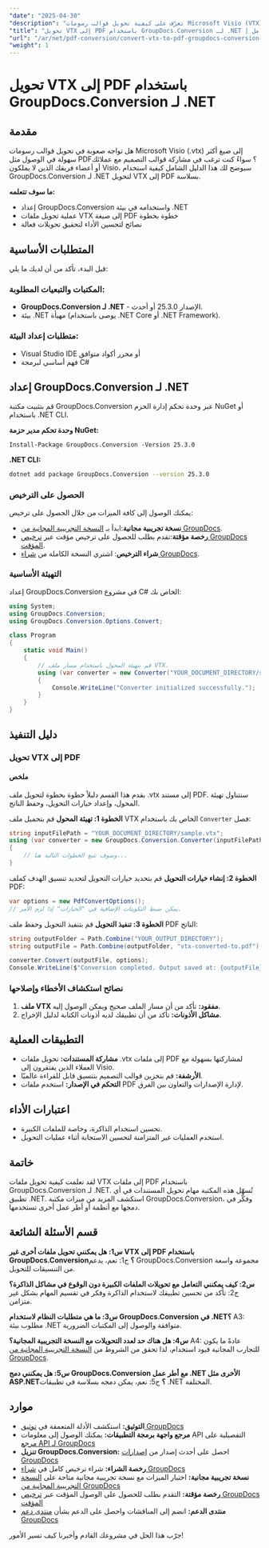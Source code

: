 ```yaml
---
"date": "2025-04-30"
"description": "تعرّف على كيفية تحويل قوالب رسومات Microsoft Visio (VTX) إلى PDF باستخدام GroupDocs.Conversion لـ .NET. اتبع هذا الدليل المفصل المُصمّم للمطورين."
"title": "تحويل VTX إلى PDF باستخدام GroupDocs.Conversion لـ .NET | دليل شامل"
"url": "/ar/net/pdf-conversion/convert-vtx-to-pdf-groupdocs-conversion-net/"
"weight": 1
---
```


# تحويل VTX إلى PDF باستخدام GroupDocs.Conversion لـ .NET

## مقدمة

هل تواجه صعوبة في تحويل قوالب رسومات Microsoft Visio (.vtx) إلى صيغ أكثر سهولة في الوصول مثل PDF؟ سواءً كنت ترغب في مشاركة قوالب التصميم مع عملائك أو أعضاء فريقك الذين لا يملكون Visio، سيوضح لك هذا الدليل الشامل كيفية استخدام GroupDocs.Conversion لـ .NET لتحويل VTX إلى PDF بسلاسة. 

**ما سوف تتعلمه:**
- إعداد GroupDocs.Conversion واستخدامه في بيئة .NET
- عملية تحويل ملفات VTX إلى صيغة PDF خطوة بخطوة
- نصائح لتحسين الأداء لتحقيق تحويلات فعالة

## المتطلبات الأساسية

قبل البدء، تأكد من أن لديك ما يلي:

### المكتبات والتبعيات المطلوبة:
- **GroupDocs.Conversion لـ .NET** - الإصدار 25.3.0 أو أحدث.
- بيئة .NET مهيأة (يوصى باستخدام .NET Core أو .NET Framework).

### متطلبات إعداد البيئة:
- Visual Studio IDE أو محرر أكواد متوافق
- فهم أساسي لبرمجة C#

## إعداد GroupDocs.Conversion لـ .NET

قم بتثبيت مكتبة GroupDocs.Conversion عبر وحدة تحكم إدارة الحزم NuGet أو باستخدام .NET CLI.

**وحدة تحكم مدير حزمة NuGet:**
```shell
Install-Package GroupDocs.Conversion -Version 25.3.0
```

**.NET CLI:**
```bash
dotnet add package GroupDocs.Conversion --version 25.3.0
```

### الحصول على الترخيص

يمكنك الوصول إلى كافة الميزات من خلال الحصول على ترخيص:
- **نسخة تجريبية مجانية**:ابدأ بـ [النسخة التجريبية المجانية من GroupDocs](https://releases.groupdocs.com/conversion/net/).
- **رخصة مؤقتة**:تقدم بطلب للحصول على ترخيص مؤقت عبر [ترخيص GroupDocs المؤقت](https://purchase.groupdocs.com/temporary-license/).
- **شراء الترخيص**: اشتري النسخة الكاملة من [شراء GroupDocs](https://purchase.groupdocs.com/buy).

### التهيئة الأساسية

إعداد GroupDocs.Conversion في مشروع C# الخاص بك:

```csharp
using System;
using GroupDocs.Conversion;
using GroupDocs.Conversion.Options.Convert;

class Program
{
    static void Main()
    {
        // قم بتهيئة المحول باستخدام مسار ملف VTX.
        using (var converter = new Converter("YOUR_DOCUMENT_DIRECTORY/sample.vtx"))
        {
            Console.WriteLine("Converter initialized successfully.");
        }
    }
}
```

## دليل التنفيذ

### تحويل VTX إلى PDF

#### ملخص
يقدم هذا القسم دليلاً خطوة بخطوة لتحويل ملف .vtx إلى مستند PDF. سنتناول تهيئة المحول، وإعداد خيارات التحويل، وحفظ الناتج.

**الخطوة 1: تهيئة المحول**
قم بتحميل ملف VTX الخاص بك باستخدام `Converter` فصل:
```csharp
string inputFilePath = "YOUR_DOCUMENT_DIRECTORY/sample.vtx";
using (var converter = new GroupDocs.Conversion.Converter(inputFilePath))
{
    // وسوف تتبع الخطوات التالية هنا...
}
```

**الخطوة 2: إنشاء خيارات التحويل**
قم بتحديد خيارات التحويل لتحديد تنسيق الهدف كملف PDF:
```csharp
var options = new PdfConvertOptions();
// يمكن ضبط التكوينات الإضافية في "الخيارات" إذا لزم الأمر.
```

**الخطوة 3: تنفيذ التحويل**
قم بتنفيذ التحويل وحفظ ملف PDF الناتج:
```csharp
string outputFolder = Path.Combine("YOUR_OUTPUT_DIRECTORY");
string outputFile = Path.Combine(outputFolder, "vtx-converted-to.pdf");

converter.Convert(outputFile, options);
Console.WriteLine($"Conversion completed. Output saved at: {outputFile}");
```

### نصائح استكشاف الأخطاء وإصلاحها
1. **ملف VTX مفقود:** تأكد من أن مسار الملف صحيح ويمكن الوصول إليه.
2. **مشاكل الأذونات:** تأكد من أن تطبيقك لديه أذونات الكتابة لدليل الإخراج.

## التطبيقات العملية

- **مشاركة المستندات:** تحويل ملفات .vtx إلى ملفات PDF لمشاركتها بسهولة مع العملاء الذين يفتقرون إلى Visio.
- **الأرشفة:** قم بتخزين قوالب التصميم بتنسيق قابل للقراءة عالميًا.
- **التحكم في الإصدار:** استخدم ملفات PDF لإدارة الإصدارات والتعاون بين الفرق.

## اعتبارات الأداء

- تحسين استخدام الذاكرة، وخاصة للملفات الكبيرة.
- استخدم العمليات غير المتزامنة لتحسين الاستجابة أثناء عمليات التحويل.

## خاتمة

لقد تعلمت كيفية تحويل ملفات VTX إلى ملفات PDF باستخدام GroupDocs.Conversion لـ .NET. تُسهّل هذه المكتبة مهام تحويل المستندات في أي تطبيق .NET. استكشف المزيد من ميزات مكتبة GroupDocs.Conversion، وفكّر في دمجها مع أنظمة أو أطر عمل أخرى تستخدمها.

## قسم الأسئلة الشائعة

**س1: هل يمكنني تحويل ملفات أخرى غير VTX إلى PDF باستخدام GroupDocs.Conversion؟**
ج1: نعم، يدعم GroupDocs.Conversion مجموعة واسعة من التنسيقات للتحويل.

**س2: كيف يمكنني التعامل مع تحويلات الملفات الكبيرة دون الوقوع في مشاكل الذاكرة؟**
ج2: تأكد من تحسين تطبيقك لاستخدام الذاكرة وفكر في تقسيم المهام بشكل غير متزامن.

**س3: ما هي متطلبات النظام لاستخدام GroupDocs.Conversion في .NET؟**
A3: مطلوب بيئة .NET متوافقة والوصول إلى المكتبات الضرورية.

**س4: هل هناك حد لعدد التحويلات مع النسخة التجريبية المجانية؟**
A4: عادةً ما يكون للتجارب المجانية قيود استخدام، لذا تحقق من الشروط من [النسخة التجريبية المجانية من GroupDocs](https://releases.groupdocs.com/conversion/net/).

**س5: هل يمكنني دمج GroupDocs.Conversion مع أطر عمل .NET الأخرى مثل ASP.NET؟**
ج5: نعم، يمكن دمجه بسلاسة في تطبيقات .NET المختلفة.

## موارد

- **التوثيق:** استكشف الأدلة المتعمقة في [توثيق GroupDocs](https://docs.groupdocs.com/conversion/net/)
- **مرجع واجهة برمجة التطبيقات:** يمكنك الوصول إلى معلومات API التفصيلية على [مرجع API لـ GroupDocs](https://reference.groupdocs.com/conversion/net/)
- **تنزيل GroupDocs.Conversion:** احصل على أحدث إصدار من [إصدارات GroupDocs](https://releases.groupdocs.com/conversion/net/)
- **رخصة الشراء:** شراء ترخيص كامل في [شراء GroupDocs](https://purchase.groupdocs.com/buy)
- **نسخة تجريبية مجانية:** اختبار الميزات مع نسخة تجريبية مجانية متاحة على [النسخة التجريبية المجانية من GroupDocs](https://releases.groupdocs.com/conversion/net/)
- **رخصة مؤقتة:** التقدم بطلب للحصول على الوصول المؤقت عبر [ترخيص GroupDocs المؤقت](https://purchase.groupdocs.com/temporary-license/)
- **منتدى الدعم:** انضم إلى المناقشات واحصل على الدعم بشأن [منتدى دعم GroupDocs](https://forum.groupdocs.com/c/conversion/10)

جرّب هذا الحل في مشروعك القادم وأخبرنا كيف تسير الأمور!